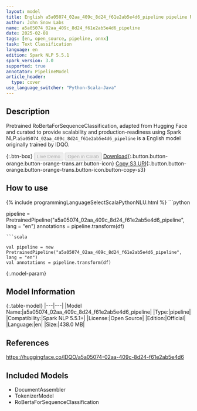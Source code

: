 ```yaml
---
layout: model
title: English a5a05074_02aa_409c_8d24_f61e2ab5e4d6_pipeline pipeline RoBertaForSequenceClassification from IDQO
author: John Snow Labs
name: a5a05074_02aa_409c_8d24_f61e2ab5e4d6_pipeline
date: 2025-02-08
tags: [en, open_source, pipeline, onnx]
task: Text Classification
language: en
edition: Spark NLP 5.5.1
spark_version: 3.0
supported: true
annotator: PipelineModel
article_header:
  type: cover
use_language_switcher: "Python-Scala-Java"
---
```


## Description

Pretrained RoBertaForSequenceClassification, adapted from Hugging Face and curated to provide scalability and production-readiness using Spark NLP.`a5a05074_02aa_409c_8d24_f61e2ab5e4d6_pipeline` is a English model originally trained by IDQO.

{:.btn-box}
<button class="button button-orange" disabled>Live Demo</button>
<button class="button button-orange" disabled>Open in Colab</button>
[Download](https://s3.amazonaws.com/auxdata.johnsnowlabs.com/public/models/a5a05074_02aa_409c_8d24_f61e2ab5e4d6_pipeline_en_5.5.1_3.0_1738987709515.zip){:.button.button-orange.button-orange-trans.arr.button-icon}
[Copy S3 URI](s3://auxdata.johnsnowlabs.com/public/models/a5a05074_02aa_409c_8d24_f61e2ab5e4d6_pipeline_en_5.5.1_3.0_1738987709515.zip){:.button.button-orange.button-orange-trans.button-icon.button-copy-s3}

## How to use



<div class="tabs-box" markdown="1">
{% include programmingLanguageSelectScalaPythonNLU.html %}
```python

pipeline = PretrainedPipeline("a5a05074_02aa_409c_8d24_f61e2ab5e4d6_pipeline", lang = "en")
annotations =  pipeline.transform(df)   

```
```scala

val pipeline = new PretrainedPipeline("a5a05074_02aa_409c_8d24_f61e2ab5e4d6_pipeline", lang = "en")
val annotations = pipeline.transform(df)

```
</div>

{:.model-param}
## Model Information

{:.table-model}
|---|---|
|Model Name:|a5a05074_02aa_409c_8d24_f61e2ab5e4d6_pipeline|
|Type:|pipeline|
|Compatibility:|Spark NLP 5.5.1+|
|License:|Open Source|
|Edition:|Official|
|Language:|en|
|Size:|438.0 MB|

## References

https://huggingface.co/IDQO/a5a05074-02aa-409c-8d24-f61e2ab5e4d6

## Included Models

- DocumentAssembler
- TokenizerModel
- RoBertaForSequenceClassification